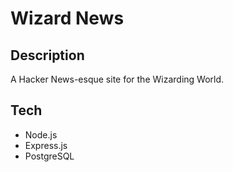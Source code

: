 # Wizard News

## Description

A Hacker News-esque site for the Wizarding World.

## Tech

- Node.js
- Express.js
- PostgreSQL
